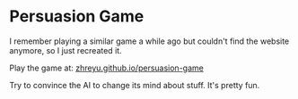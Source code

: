# Persuasion Game

I remember playing a similar game a while ago but couldn't find the website anymore, so I just recreated it.

Play the game at: [zhreyu.github.io/persuasion-game](https://zhreyu.github.io/persuasion-game)

Try to convince the AI to change its mind about stuff. It's pretty fun.
